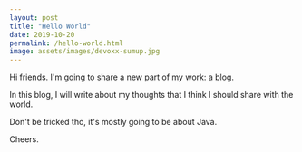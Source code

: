 ```yaml
---
layout: post
title: "Hello World"
date: 2019-10-20
permalink: /hello-world.html
image: assets/images/devoxx-sumup.jpg
---
```


Hi friends. I'm going to share a new part of my work: a blog.

In this blog, I will write about my thoughts that I think I should share with the world.

Don't be tricked tho, it's mostly going to be about Java.

Cheers.

